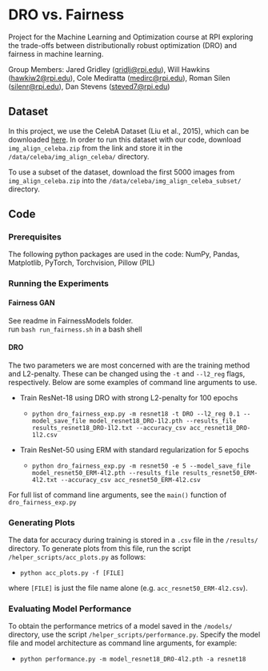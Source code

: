 # DRO vs. Fairness
Project for the Machine Learning and Optimization course at RPI exploring the trade-offs between distributionally robust optimization (DRO) and fairness in machine learning.

Group Members: Jared Gridley (gridlj@rpi.edu), Will Hawkins (hawkiw2@rpi.edu), Cole Mediratta (medirc@rpi.edu), Roman Silen (silenr@rpi.edu), Dan Stevens (steved7@rpi.edu)


## Dataset
In this project, we use the CelebA Dataset (Liu et al., 2015), which can be downloaded [here](https://docs.google.com/u/0/uc?id=0B7EVK8r0v71pZjFTYXZWM3FlRnM).  In order to run this dataset with our code, download `img_align_celeba.zip` from the link and store it in the `/data/celeba/img_align_celeba/` directory.

To use a subset of the dataset, download the first 5000 images from `img_align_celeba.zip` into the `/data/celeba/img_align_celeba_subset/` directory.

## Code

### Prerequisites
The following python packages are used in the code: NumPy, Pandas, Matplotlib, PyTorch, Torchvision, Pillow (PIL)

### Running the Experiments

#### Fairness GAN
See readme in FairnessModels folder.  
run `bash run_fairness.sh` in a bash shell


#### DRO
The two parameters we are most concerned with are the training method and L2-penalty.  These can be changed using the `-t` and `--l2_reg` flags, respectively.  Below are some examples of command line arguments to use.

- Train ResNet-18 using DRO with strong L2-penalty for 100 epochs
  - `python dro_fairness_exp.py -m resnet18 -t DRO --l2_reg 0.1 --model_save_file model_resnet18_DRO-1l2.pth --results_file results_resnet18_DRO-1l2.txt --accuracy_csv acc_resnet18_DRO-1l2.csv`

- Train ResNet-50 using ERM with standard regularization for 5 epochs
  - `python dro_fairness_exp.py -m resnet50 -e 5 --model_save_file model_resnet50_ERM-4l2.pth --results_file results_resnet50_ERM-4l2.txt --accuracy_csv acc_resnet50_ERM-4l2.csv`

For full list of command line arguments, see the `main()` function of `dro_fairness_exp.py` 

### Generating Plots

The data for accuracy during training is stored in a `.csv` file in the `/results/` directory.  To generate plots from this file, run the script `/helper_scripts/acc_plots.py` as follows:

- `python acc_plots.py -f [FILE]`

where `[FILE]` is just the file name alone (e.g. `acc_resnet50_ERM-4l2.csv`).

### Evaluating Model Performance

To obtain the performance metrics of a model saved in the `/models/` directory, use the script `/helper_scripts/performance.py`.  Specify the model file and model architecture as command line arguments, for example:
- `python performance.py -m model_resnet18_DRO-4l2.pth -a resnet18`
